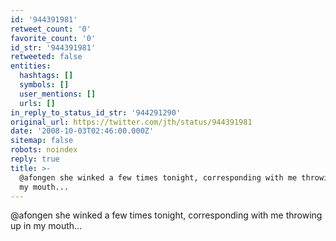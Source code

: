 ```yaml
---
id: '944391981'
retweet_count: '0'
favorite_count: '0'
id_str: '944391981'
retweeted: false
entities:
  hashtags: []
  symbols: []
  user_mentions: []
  urls: []
in_reply_to_status_id_str: '944291290'
original_url: https://twitter.com/jth/status/944391981
date: '2008-10-03T02:46:00.000Z'
sitemap: false
robots: noindex
reply: true
title: >-
  @afongen she winked a few times tonight, corresponding with me throwing up in
  my mouth...
---
```


@afongen she winked a few times tonight, corresponding with me throwing up in my mouth...
